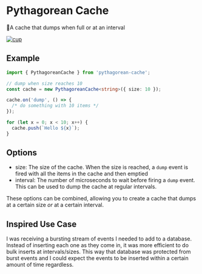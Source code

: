 # Pythagorean Cache

🍷A cache that dumps when full or at an interval

[![cup](https://upload.wikimedia.org/wikipedia/commons/a/a9/Physagorian_Pythagoras_Greedy_Tantalus_cup_05.svg)](https://en.wikipedia.org/wiki/Pythagorean_cup)

## Example

```typescript
import { PythagoreanCache } from 'pythagorean-cache';

// dump when size reaches 10
const cache = new PythagoreanCache<string>({ size: 10 });

cache.on('dump', () => {
  /* do something with 10 items */
});

for (let x = 0; x < 10; x++) {
  cache.push(`Hello ${x}`);
}
```

## Options

- size: The size of the cache. When the size is reached, a `dump` event is fired with all the items in the cache and then emptied
- interval: The number of microseconds to wait before firing a `dump` event. This can be used to dump the cache at regular intervals.

These options can be combined, allowing you to create a cache that dumps at a certain size _or_ at a certain interval.

## Inspired Use Case

I was receiving a bursting stream of events I needed to add to a database. Instead of inserting each one as they come in, it was more efficient to do bulk inserts at intervals/sizes. This way that database was protected from burst events and I could expect the events to be inserted within a certain amount of time regardless.

